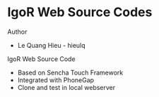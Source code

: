 IgoR Web Source Codes
==============

Author
* Le Quang Hieu - hieulq

IgoR Web Source Code

* Based on Sencha Touch Framework
* Integrated with PhoneGap
* Clone and test in local webserver  

